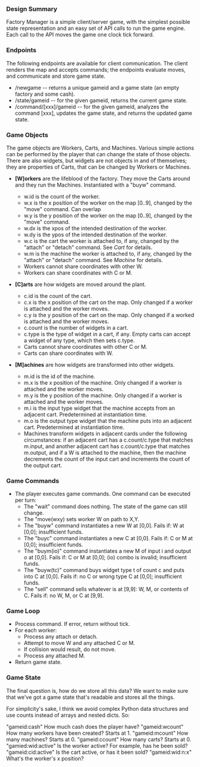 ### Design Summary

Factory Manager is a simple client/server game, with the simplest possible state representation and an easy set of API calls to run the game engine. Each call to the API moves the game one clock tick forward. 

### Endpoints
The following endpoints are available for client communication. The client renders the map and accepts commands; the endpoints evaluate moves, and communicate and store game state.
* /newgame -- returns a unique gameid and a game state (an empty factory and some cash).
* /state/gameid -- for the given gameid, returns the current game state.
* /command/[xxx]/gameid -- for the given gameid, analyzes the command [xxx], updates the game state, and returns the updated game state.

### Game Objects
The game objects are Workers, Carts, and Machines. Various simple actions can be performed by the player that can change the state of those objects. 
There are also widgets, but widgets are not objects in and of themselves; they are properties of Carts, that can be changed by Workers or Machines.

* __[W]orkers__ are the lifeblood of the factory. They move the Carts around and they run the Machines. Instantiated with a "buyw" command.
    * w.id is the count of the worker.
    * w.x is the x position of the worker on the map [0..9], changed by the "move" command. Can overlap 
    * w.y is the y position of the worker on the map [0..9], changed by the "move" command.
    * w.dx is the xpos of the intended destination of the worker.
    * w.dy is the ypos of the intended destination of the worker.
    * w.c is the cart the worker is attached to, if any, changed by the "attach" or "detach" command. See *Cart* for details.
    * w.m is the machine the worker is attached to, if any, changed by the "attach" or "detach" command. See *Machine* for details.
    * Workers cannot share coordinates with other W.
    * Workers can share coordinates with C or M.
    
* __[C]arts__ are how widgets are moved around the plant. 
    - c.id is the count of the cart.
    - c.x is the x position of the cart on the map. Only changed if a worker is attached and the worker moves.
    - c.y is the y position of the cart on the map. Only changed if a worked is attached and the worker moves.
    - c.count is the number of widgets in a cart. 
    - c.type is the type of widget in a cart, if any. Empty carts can accept a widget of any type, which then sets c.type.
    - Carts cannot share coordinates with other C or M.
    - Carts can share coordinates with W.
    
* __[M]achines__ are how widgets are transformed into other widgets.
    - m.id is the id of the machine.
    - m.x is the x position of the machine. Only changed if a worker is attached and the worker moves.
    - m.y is the y position of the machine. Only changed if a worker is attached and the worker moves.
    - m.i is the input type widget that the machine accepts from an adjacent cart. Predetermined at instantiation time.
    - m.o is the output type widget that the machine puts into an adjacent cart. Predetermined at instantiation time.
    - Machines transform widgets in adjacent cards under the following circumstances: if an adjacent cart has a c.count/c.type that matches m.input, and another adjacent cart has c.count/c.type that matches m.output, and if a W is attached to the machine, then the machine decrements the count of the input cart and increments the count of the output cart.  
    
### Game Commands
- The player executes game commands. One command can be executed per turn:
    - The "wait" command does nothing. The state of the game can still change.
    - The "move(wxy) sets worker W on path to X,Y. 
    - The "buyw" command instantiates a new W at [0,0]. Fails if: W at [0,0]; insufficient funds.
    - The "buyc" command instantiates a new C at [0,0]. Fails if: C or M at [0,0]; insufficient funds.
    - The "buym(io)" command instantiates a new M of input i and output o at [0,0]. Fails if: C or M at [0,0]; (io) combo is invalid; insufficient funds.
    - The "buyw(tc)" command buys widget type t of count c and puts into C at [0,0]. Fails if: no C or wrong type C at [0,0]; insufficient funds.
    - The "sell" command sells whatever is at [9,9]: W, M, or contents of C. Fails if: no W, M, or C at [9,9].

### Game Loop
- Process command. If error, return without tick.
- For each worker: 
  - Process any attach or detach.
  - Attempt to move W and any attached C or M. 
  - If collision would result, do not move.
  - Process any attached M.
- Return game state.

### Game State
The final question is, how do we store all this data? We want to make sure
that we've got a game state that's readable and stores all the things.

For simplicity's sake, I think we avoid complex Python data structures and
use counts instead of arrays and nested dicts. So:

"gameid:cash"           How much cash does the player have?
"gameid:wcount"         How many workers have been created? Starts at 1.
"gameid:mcount"         How many machines? Starts at 0.
"gameid:ccount"         How many carts? Starts at 0.
"gamied:wid:active"     Is the worker active? For example, has he been sold?
"gameid:cid:active"     Is the cart active, or has it been sold?
"gameid:wid:n:x"        What's the worker's x position?

